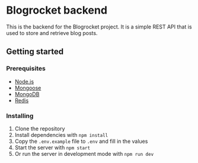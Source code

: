 # Blogrocket backend

This is the backend for the Blogrocket project. It is a simple REST API that is used to store and retrieve blog posts.

## Getting started

### Prerequisites

- [Node.js](https://nodejs.org/en/)
- [Mongoose](https://mongoosejs.com/)
- [MongoDB](https://www.mongodb.com/)
- [Redis](https://redis.io/)

### Installing

1. Clone the repository
2. Install dependencies with `npm install`
3. Copy the `.env.example` file to `.env` and fill in the values
4. Start the server with `npm start`
5. Or run the server in development mode with `npm run dev`